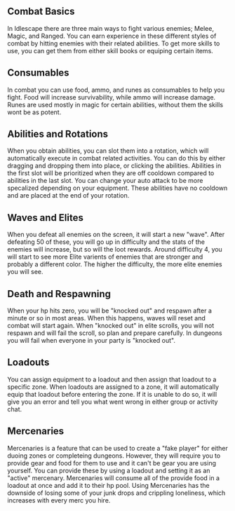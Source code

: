 ## Combat Basics
In Idlescape there are three main ways to fight various enemies; Melee, Magic, and Ranged.
You can earn experience in these different styles of combat by hitting enemies with their related abilities.
To get more skills to use, you can get them from either skill books or equiping certain items.
<br />

## Consumables
In combat you can use food, ammo, and runes as consumables to help you fight.
Food will increase survivability, while ammo will increase damage.
Runes are used mostly in magic for certain abilities, without them the skills wont be as potent.
<br />

## Abilities and Rotations
When you obtain abilities, you can slot them into a rotation, which will automatically execute in combat related activities.
You can do this by either dragging and dropping them into place, or clicking the abilities.
Abilities in the first slot will be prioritized when they are off cooldown compared to abilities in the last slot.
You can change your auto attack to be more specalized depending on your equipment. These abilities have no cooldown and are placed at the end of your rotation.
<br />

## Waves and Elites
When you defeat all enemies on the screen, it will start a new "wave".
After defeating 50 of these, you will go up in difficulty and the stats of the enemies will increase, but so will the loot rewards.
Around difficulty 4, you will start to see more Elite varients of enemies that are stronger and probably a different color.
The higher the difficulty, the more elite enemies you will see.
<br />

## Death and Respawning
When your hp hits zero, you will be "knocked out" and respawn after a minute or so in most areas.
When this happens, waves will reset and combat will start again.
When "knocked out" in elite scrolls, you will not respawn and will fail the scroll, so plan and prepare carefully.
In dungeons you will fail when everyone in your party is "knocked out".
<br />

## Loadouts
You can assign equipment to a loadout and then assign that loadout to a specific zone.
When loadouts are assigned to a zone, it will automatically equip that loadout before entering the zone.
If it is unable to do so, it will give you an error and tell you what went wrong in either group or activity chat.
<br />

## Mercenaries
Mercenaries is a feature that can be used to create a "fake player" for either duoing zones or completeing dungeons.
However, they will require you to provide gear and food for them to use and it can't be gear you are using yourself.
You can provide these by using a loadout and setting it as an "active" mercenary. 
Mercenaries will consume all of the provide food in a loadout at once and add it to their hp pool.
Using Mercenaries has the downside of losing some of your junk drops and crippling loneliness, which increases with every merc you hire.
<br />
